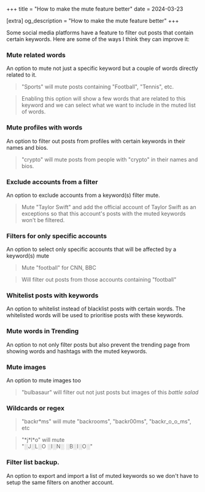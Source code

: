 +++
title = "How to make the mute feature better"
date = 2024-03-23

[extra]
og_description = "How to make the mute feature better"
+++

Some social media platforms have a feature to filter out posts that contain certain keywords. Here are some of the ways I think they can improve it:

### Mute related words
An option to mute not just a specific keyword but a couple of words directly related to it.
   
  > "Sports" will mute posts containing "Football", "Tennis", etc.

  > Enabling this option will show a few words that are related to this keyword and we can select what we want to include in the muted list of words.
	
### Mute profiles with words
An option to filter out posts from profiles with certain keywords in their names and bios. 
> "crypto" will mute posts from people with "crypto" in their names and bios.

### Exclude accounts from a filter
An option to exclude accounts from a keyword(s) filter mute.
 > Mute "Taylor Swift" and add the official account of Taylor Swift as an exceptions so that this account's posts with the muted keywords won't be filtered.

### Filters for only specific accounts
An option to select only specific accounts that will be affected by a keyword(s) mute

> Mute "football" for CNN, BBC

> Will filter out posts from those accounts containing "football"


### Whitelist posts with keywords
An option to whitelist instead of blacklist posts with certain words. The whitelisted words will be used to prioritise posts with these keywords.

### Mute words in Trending
An option to not only filter posts but also prevent the trending page from showing words and hashtags with the muted keywords.  

### Mute images
An option to mute images too
> "bulbasaur" will filter out not just posts but images of this *battle salad*
 
### Wildcards or regex
> "backr\*ms" will mute "backrooms", "backr00ms", "backr\_o\_o\_ms", etc

> "\*j\*l\*o" will mute \
> "░J░L░O ░I░N░ ░B░I░O░"

### Filter list backup.
An option to export and import a list of muted keywords so we don't have to setup the same filters on another account.

<!--
### AI powered mute
Example: Pick a topic and 
  
> Topic: **Pokemon**\
> Specification:"bug types"\
> Mutes posts that contain the names of this miserable pokemon type.
   
 > Topic: **Football**\
 > Specification: "player names"\
 > Mutes posts containing football player names.
          
 > Topic: **News**
 > Specification: "Australia", "watermelons from Britain"\
 > Mutes posts from news pages that are about Australia or watermelons from Britain.
This one is a wild suggestion that is probably hard to implement and can cause way too many issues.       

-->